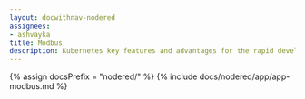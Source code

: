 ```yaml
---
layout: docwithnav-nodered
assignees:
- ashvayka
title: Modbus
description: Kubernetes key features and advantages for the rapid development of IoT projects and applications.
---
```


{% assign docsPrefix = "nodered/" %}
{% include docs/nodered/app/app-modbus.md %}

